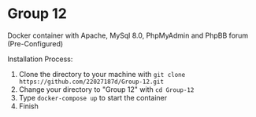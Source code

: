 # Group 12

Docker container with Apache, MySql 8.0, PhpMyAdmin and PhpBB forum (Pre-Configured)

Installation Process:
1. Clone the directory to your machine with ```git clone https://github.com/22027187d/Group-12.git```
2. Change your directory to "Group 12" with ```cd Group-12```
3. Type ```docker-compose up``` to start the container
4. Finish
